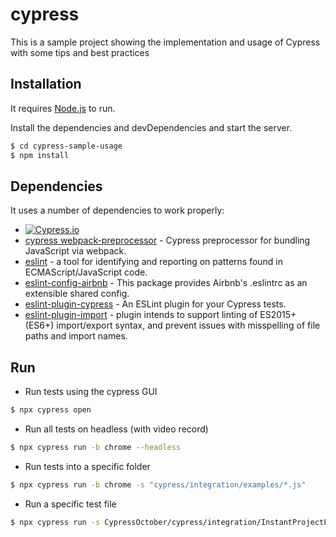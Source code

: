 # cypress
This is a sample project showing the implementation and usage of Cypress with some tips and best practices

## Installation

It requires [Node.js](https://nodejs.org/) to run.

Install the dependencies and devDependencies and start the server.

```sh
$ cd cypress-sample-usage
$ npm install
```

## Dependencies

It uses a number of dependencies to work properly:

* [![Cypress.io](https://img.shields.io/badge/tested%20with-Cypress-04C38E.svg)](https://www.cypress.io/)
* [cypress webpack-preprocessor](https://www.npmjs.com/package/@cypress/webpack-preprocessor) - Cypress preprocessor for bundling JavaScript via webpack.
* [eslint](https://www.npmjs.com/package/eslint) - a tool for identifying and reporting on patterns found in ECMAScript/JavaScript code.
* [eslint-config-airbnb](https://www.npmjs.com/package/eslint-config-airbnb) - This package provides Airbnb's .eslintrc as an extensible shared config.
* [eslint-plugin-cypress](https://www.npmjs.com/package/eslint-plugin-cypress) - An ESLint plugin for your Cypress tests.
* [eslint-plugin-import](https://www.npmjs.com/package/eslint-plugin-import) - plugin intends to support linting of ES2015+ (ES6+) import/export syntax, and prevent issues with misspelling of file paths and import names.

## Run
  - Run tests using the cypress GUI
```sh
$ npx cypress open
```
  - Run all tests on headless (with video record)
```sh
$ npx cypress run -b chrome --headless
```
  - Run tests into a specific folder
```sh
$ npx cypress run -b chrome -s "cypress/integration/examples/*.js"
```
  - Run a specific test file
```sh
$ npx cypress run -s CypressOctober/cypress/integration/InstantProjectFR/1BorrowerInstantProject.js -b chrome --headless
```
